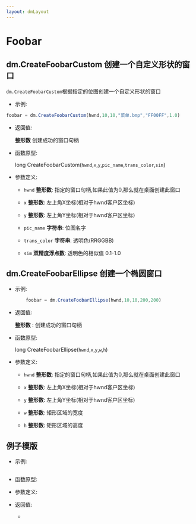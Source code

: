 ```yaml
---
layout: dmLayout
---
```


# Foobar

## dm.CreateFoobarCustom 创建一个自定义形状的窗口

`dm.CreateFoobarCustom`根据指定的位图创建一个自定义形状的窗口

- 示例:

```js
foobar = dm.CreateFoobarCustom(hwnd,10,10,"菜单.bmp","FF00FF",1.0)
```

- 返回值: 

    **整形数** 创建成功的窗口句柄

- 函数原型:

    long CreateFoobarCustom(`hwnd`,`x`,`y`,`pic_name`,`trans_color`,`sim`)

- 参数定义:

    - `hwnd` **整形数**: 指定的窗口句柄,如果此值为0,那么就在桌面创建此窗口

    - `x` **整形数**: 左上角X坐标(相对于hwnd客户区坐标)

    - `y` **整形数**: 左上角Y坐标(相对于hwnd客户区坐标)

    - `pic_name` **字符串**: 位图名字

    - `trans_color` **字符串**: 透明色(RRGGBB)

    - `sim` **双精度浮点数**: 透明色的相似值 0.1-1.0

 ## dm.CreateFoobarEllipse 创建一个椭圆窗口

- 示例:

    ```js
        foobar = dm.CreateFoobarEllipse(hwnd,10,10,200,200)
    ```
- 返回值: 
    
    **整形数** : 创建成功的窗口句柄

- 函数原型:

    long CreateFoobarEllipse(`hwnd`,`x`,`y`,`w`,`h`)

- 参数定义:

    - `hwnd` **整形数**: 指定的窗口句柄,如果此值为0,那么就在桌面创建此窗口

    - `x` **整形数**: 左上角X坐标(相对于hwnd客户区坐标)

    - `y` **整形数**: 左上角Y坐标(相对于hwnd客户区坐标)

    - `w` **整形数**: 矩形区域的宽度

    - `h` **整形数**: 矩形区域的高度

 

## 例子模版

- 示例:

    ```js

    ```

- 函数原型:

    
- 参数定义:

- 返回值: 

    - 